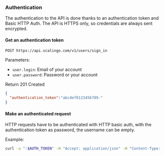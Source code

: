 ### Authentication

The authentication to the API is done thanks to an authentication token and
Basic HTTP Auth. The API is HTTPS only, so credentials are always sent encrypted.

#### Get an authentication token

`POST https://api.scalingo.com/v1/users/sign_in`

Parameters:
* `user.login`: Email of your account
* `user.password`: Password or your account

Return 201 Created
```json
{
  "authentication_token":"abcdef0123456789-"
}
```

#### Make an authenticated request

HTTP requests have to be authenticated with HTTP basic auth, with the authentication token as
password, the username can be empty.

Example:

```sh
curl -u ":$AUTH_TOKEN" -H "Accept: application/json" -H "Content-Type: application/json" https://api.scalingo.com/v1/apps
```
